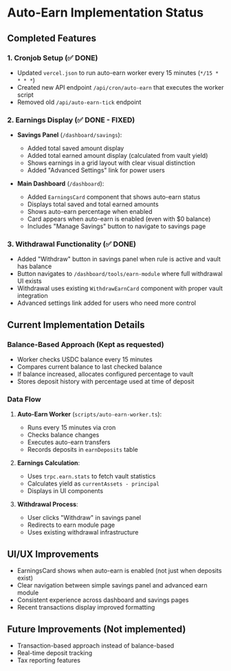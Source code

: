 # Auto-Earn Implementation Status

## Completed Features

### 1. Cronjob Setup (✅ DONE)
- Updated `vercel.json` to run auto-earn worker every 15 minutes (`*/15 * * * *`)
- Created new API endpoint `/api/cron/auto-earn` that executes the worker script
- Removed old `/api/auto-earn-tick` endpoint

### 2. Earnings Display (✅ DONE - FIXED)
- **Savings Panel** (`/dashboard/savings`):
  - Added total saved amount display
  - Added total earned amount display (calculated from vault yield)
  - Shows earnings in a grid layout with clear visual distinction
  - Added "Advanced Settings" link for power users
  
- **Main Dashboard** (`/dashboard`):
  - Added `EarningsCard` component that shows auto-earn status
  - Displays total saved and total earned amounts
  - Shows auto-earn percentage when enabled
  - Card appears when auto-earn is enabled (even with $0 balance)
  - Includes "Manage Savings" button to navigate to savings page

### 3. Withdrawal Functionality (✅ DONE)
- Added "Withdraw" button in savings panel when rule is active and vault has balance
- Button navigates to `/dashboard/tools/earn-module` where full withdrawal UI exists
- Withdrawal uses existing `WithdrawEarnCard` component with proper vault integration
- Advanced settings link added for users who need more control

## Current Implementation Details

### Balance-Based Approach (Kept as requested)
- Worker checks USDC balance every 15 minutes
- Compares current balance to last checked balance
- If balance increased, allocates configured percentage to vault
- Stores deposit history with percentage used at time of deposit

### Data Flow
1. **Auto-Earn Worker** (`scripts/auto-earn-worker.ts`):
   - Runs every 15 minutes via cron
   - Checks balance changes
   - Executes auto-earn transfers
   - Records deposits in `earnDeposits` table

2. **Earnings Calculation**:
   - Uses `trpc.earn.stats` to fetch vault statistics
   - Calculates yield as `currentAssets - principal`
   - Displays in UI components

3. **Withdrawal Process**:
   - User clicks "Withdraw" in savings panel
   - Redirects to earn module page
   - Uses existing withdrawal infrastructure

## UI/UX Improvements
- EarningsCard shows when auto-earn is enabled (not just when deposits exist)
- Clear navigation between simple savings panel and advanced earn module
- Consistent experience across dashboard and savings pages
- Recent transactions display improved formatting

## Future Improvements (Not implemented)
- Transaction-based approach instead of balance-based
- Real-time deposit tracking
- Tax reporting features 